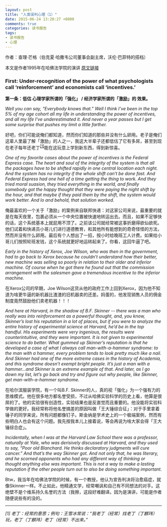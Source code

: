 ```yaml
---
layout: post
title: "人类误判心理（1）"
date: 2015-06-24 13:20:27 +0800
comments: true
categories: 读书报告
tags:
- 读书报告
- 心理
---
```

作者：查理·芒格（伯克夏·哈撒韦公司董事会副主席，沃伦·巴菲特的搭档）

本文是作者1995年在哈佛法学院的演讲 [原文链接](http://www.rbcpa.com/Mungerspeech_june_95.pdf)

### First: Under-recognition of the power of what psychologists call ‘reinforcement’ and economists call ‘incentives.’
**第一条：低估 心理学家所谓的「强化」 / 经济学家所谓的「激励」的 效果。**

*Well you can say, “Everybody knows that.” Well I think I’ve been in the top 5% of my age cohort all my life in understanding the power of incentives, and all my life I’ve underestimated it. And never a year passes but I get some surprise that pushes my limit a little farther.*

好吧，你们可能说俺们都知道，然而你们知道的那些并没有什么卵用。老子是俺们这辈人里最了解「激励」的人之一，我这大半辈子还都低估了它有多屌，甚至到现在老子每年还老丁<sup>[[1]](#bookmark_laoding)</sup>能在这玩意上学到新东西，得到新惊喜。

*One of my favorite cases about the power of incentives is the Federal Express case. The heart and soul of the integrity of the system is that all the packages have to be shifted rapidly in one central location each night. And the system has no integrity if the whole shift can’t be done fast. And Federal Express had one hell of a time getting the thing to work. And they tried moral suasion, they tried everything in the world, and finally somebody got the happy thought that they were paying the night shift by the hour, and that maybe if they paid them by the shift, the system would work better. And lo and behold, that solution worked.*

俺最喜欢的一个关于「激励」的案例来自联邦快递：对这家公司来说，最重要的就是在每天夜里，包裹必须从一个中央位置被快速地转运出去。而且，如果不足够快的话，这个系统基本上就屁用不顶了。之前该公司就经常被这事折磨得欲仙欲死。他们试着和快递员小哥儿们进行道德教育，和其他所有能想到的奇奇怪怪的方法，然而并没有什么卵用。最后有个人想出了一招，按小时给晚班工人计费。如果给小哥儿们按照轮班发钱，这个系统就更好地运转起来了。你看，这回牛逼了吧。

*Early in the history of Xerox, Joe Wilson, who was then in the government, had to go back to Xerox because he couldn’t understand how their better, new machine was selling so poorly in relation to their older and inferior machine. Of course when he got there he found out that the commission arrangement with the salesmen gave a tremendous incentive to the inferior machine.*

在Xerox公司的早期，Joe Wilson这货从他的政府工作上回到Xerox，因为他不知道为啥更牛逼的新机器比渣渣的旧机器卖的还差。妈蛋的，他发现销售人员的佣金制度竟然鼓励他们卖老机器！！！

*And here at Harvard, in the shadow of B.F. Skinner -- there was a man who really was into reinforcement as a powerful thought, and, you know, Skinner’s lost his reputation in a lot of places, but if you were to analyze the entire history of experimental science at Harvard, he’d be in the top handful. His experiments were very ingenious, the results were counterintuitive, and they were important. It is not given to experimental science to do better. What gummed up Skinner’s reputation is that he developed a case of what I always call man-with-a-hammer syndrome: to the man with a hammer, every problem tends to look pretty much like a nail. And Skinner had one of the more extreme cases in the history of Academia, and this syndrome doesn’t exempt bright people. It’s just a man with a hammer…and Skinner is an extreme example of that. And later, as I go down my list, let’s go back and try and figure out why people, like Skinner, get man-with-a-hammer syndrome.*

在哈尔滨服装学院，有一个叫B.F. Skinner的人，真的视「强化」为一个强有力的思维模式。他在很多地方都名誉受损，不过从哈佛实验科学的历史上看，他算是很屌的了。他的实验很有创造性，实验结果也是反直觉而且重要的。他没能将实验科学做的更好。我经常称将他名誉搞差的原因叫做「王大锤综合征」：对于手里拿着锤子的同学来说，所有问题都像钉子。斯金纳是学术史上的一个极端案例，然而有些明白人也会有这个问题。我先按我本儿上接着说，等会再说为啥大家会得「王大锤综合症」。

*Incidentally, when I was at the Harvard Law School there was a professor, naturally at Yale, who was derisively discussed at Harvard, and they used to say, “Poor old Blanchard. He thinks declaratory judgments will cure cancer.” And that’s the way Skinner got. And not only that, he was literary, and he scorned opponents who had any different way of thinking or thought anything else was important. This is not a way to make a lasting reputation if the other people turn out to also be doing something important.*

Btw，我当年在哈佛法学院的时候，有一个教授，他认为宣告判决将治愈癌症，就像Skinner一样。不止如此，他精通文学，经常嘲讽和自己有不同想法的对手。这绝壁不是个维系持久名誉的方法（我擦，这段好难翻译。因为是演讲，可能是作者随便说些有的没的。

---
*<span id="bookmark_laoding">[1]</span> 老丁：经常的意思；例句：王雪冰常说：“我老丁（经常）找老丁（丁麒玮）玩，老丁（丁麒玮）老丁（经常）不出来。”*
